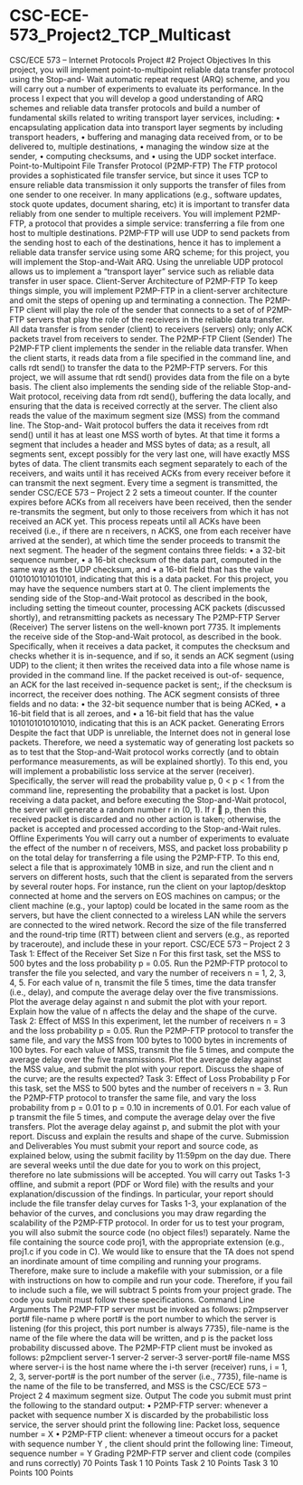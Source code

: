 # CSC-ECE-573_Project2_TCP_Multicast
CSC/ECE 573 – Internet Protocols
Project #2
Project Objectives
In this project, you will implement point-to-multipoint reliable data transfer protocol using the Stop-and-
Wait automatic repeat request (ARQ) scheme, and you will carry out a number of experiments to evaluate
its performance. In the process I expect that you will develop a good understanding of ARQ schemes and
reliable data transfer protocols and build a number of fundamental skills related to writing transport layer
services, including:
• encapsulating application data into transport layer segments by including transport headers,
• buffering and managing data received from, or to be delivered to, multiple destinations,
• managing the window size at the sender,
• computing checksums, and
• using the UDP socket interface.
Point-to-Multipoint File Transfer Protocol (P2MP-FTP)
The FTP protocol provides a sophisticated file transfer service, but since it uses TCP to ensure reliable data
transmission it only supports the transfer of files from one sender to one receiver. In many applications (e.g.,
software updates, stock quote updates, document sharing, etc) it is important to transfer data reliably from
one sender to multiple receivers. You will implement P2MP-FTP, a protocol that provides a simple service:
transferring a file from one host to multiple destinations. P2MP-FTP will use UDP to send packets from
the sending host to each of the destinations, hence it has to implement a reliable data transfer service using
some ARQ scheme; for this project, you will implement the Stop-and-Wait ARQ. Using the unreliable UDP
protocol allows us to implement a “transport layer” service such as reliable data transfer in user space.
Client-Server Architecture of P2MP-FTP
To keep things simple, you will implement P2MP-FTP in a client-server architecture and omit the steps
of opening up and terminating a connection. The P2MP-FTP client will play the role of the sender that
connects to a set of of P2MP-FTP servers that play the role of the receivers in the reliable data transfer.
All data transfer is from sender (client) to receivers (servers) only; only ACK packets travel from receivers
to sender.
The P2MP-FTP Client (Sender)
The P2MP-FTP client implements the sender in the reliable data transfer. When the client starts, it reads
data from a file specified in the command line, and calls rdt send() to transfer the data to the P2MP-FTP
servers. For this project, we will assume that rdt send() provides data from the file on a byte basis. The
client also implements the sending side of the reliable Stop-and-Wait protocol, receiving data from rdt send(),
buffering the data locally, and ensuring that the data is received correctly at the server.
The client also reads the value of the maximum segment size (MSS) from the command line. The Stop-and-
Wait protocol buffers the data it receives from rdt send() until it has at least one MSS worth of bytes. At
that time it forms a segment that includes a header and MSS bytes of data; as a result, all segments sent,
except possibly for the very last one, will have exactly MSS bytes of data.
The client transmits each segment separately to each of the receivers, and waits until it has received ACKs
from every receiver before it can transmit the next segment. Every time a segment is transmitted, the sender
CSC/ECE 573 – Project 2 2
sets a timeout counter. If the counter expires before ACKs from all receivers have been received, then the
sender re-transmits the segment, but only to those receivers from which it has not received an ACK yet. This
process repeats until all ACKs have been received (i.e., if there are n receivers, n ACKS, one from each
receiver have arrived at the sender), at which time the sender proceeds to transmit the next segment.
The header of the segment contains three fields:
• a 32-bit sequence number,
• a 16-bit checksum of the data part, computed in the same way as the UDP checksum, and
• a 16-bit field that has the value 0101010101010101, indicating that this is a data packet.
For this project, you may have the sequence numbers start at 0.
The client implements the sending side of the Stop-and-Wait protocol as described in the book, including
setting the timeout counter, processing ACK packets (discussed shortly), and retransmitting packets as
necessary
The P2MP-FTP Server (Receiver)
The server listens on the well-known port 7735. It implements the receive side of the Stop-and-Wait protocol,
as described in the book. Specifically, when it receives a data packet, it computes the checksum and checks
whether it is in-sequence, and if so, it sends an ACK segment (using UDP) to the client; it then writes
the received data into a file whose name is provided in the command line. If the packet received is out-of-
sequence, an ACK for the last received in-sequence packet is sent;, if the checksum is incorrect, the receiver
does nothing.
The ACK segment consists of three fields and no data:
• the 32-bit sequence number that is being ACKed,
• a 16-bit field that is all zeroes, and
• a 16-bit field that has the value 1010101010101010, indicating that this is an ACK packet.
Generating Errors
Despite the fact that UDP is unreliable, the Internet does not in general lose packets. Therefore, we need a
systematic way of generating lost packets so as to test that the Stop-and-Wait protocol works correctly (and
to obtain performance measurements, as will be explained shortly).
To this end, you will implement a probabilistic loss service at the server (receiver). Specifically, the server
will read the probability value p, 0 < p < 1 from the command line, representing the probability that a
packet is lost. Upon receiving a data packet, and before executing the Stop-and-Wait protocol, the server
will generate a random number r in (0, 1). If r  p, then this received packet is discarded and no other
action is taken; otherwise, the packet is accepted and processed according to the Stop-and-Wait rules.
Offline Experiments
You will carry out a number of experiments to evaluate the effect of the number n of receivers, MSS, and
packet loss probability p on the total delay for transferring a file using the P2MP-FTP. To this end, select a
file that is approximately 10MB in size, and run the client and n servers on different hosts, such that the client
is separated from the servers by several router hops. For instance, run the client on your laptop/desktop
connected at home and the servers on EOS machines on campus; or the client machine (e.g., your laptop)
could be located in the same room as the servers, but have the client connected to a wireless LAN while the
servers are connected to the wired network. Record the size of the file transferred and the round-trip time
(RTT) between client and servers (e.g., as reported by traceroute), and include these in your report.
CSC/ECE 573 – Project 2 3
Task 1: Effect of the Receiver Set Size n
For this first task, set the MSS to 500 bytes and the loss probability p = 0.05. Run the P2MP-FTP protocol
to transfer the file you selected, and vary the number of receivers n = 1, 2, 3, 4, 5. For each value of n,
transmit the file 5 times, time the data transfer (i.e., delay), and compute the average delay over the five
transmissions. Plot the average delay against n and submit the plot with your report. Explain how the value
of n affects the delay and the shape of the curve.
Task 2: Effect of MSS
In this experiment, let the number of receivers n = 3 and the loss probability p = 0.05. Run the P2MP-FTP
protocol to transfer the same file, and vary the MSS from 100 bytes to 1000 bytes in increments of 100 bytes.
For each value of MSS, transmit the file 5 times, and compute the average delay over the five transmissions.
Plot the average delay against the MSS value, and submit the plot with your report. Discuss the shape of
the curve; are the results expected?
Task 3: Effect of Loss Probability p
For this task, set the MSS to 500 bytes and the number of receivers n = 3. Run the P2MP-FTP protocol
to transfer the same file, and vary the loss probability from p = 0.01 to p = 0.10 in increments of 0.01. For
each value of p transmit the file 5 times, and compute the average delay over the five transfers. Plot the
average delay against p, and submit the plot with your report. Discuss and explain the results and shape of
the curve.
Submission and Deliverables
You must submit your report and source code, as explained below, using the submit facility by 11:59pm on
the day due. There are several weeks until the due date for you to work on this project, therefore no late
submissions will be accepted.
You will carry out Tasks 1-3 offline, and submit a report (PDF or Word file) with the results and your
explanation/discussion of the findings. In particular, your report should include the file transfer delay curves
for Tasks 1-3, your explanation of the behavior of the curves, and conclusions you may draw regarding the
scalability of the P2MP-FTP protocol.
In order for us to test your program, you will also submit the source code (no object files!) separately. Name
the file containing the source code proj1, with the appropriate extension (e.g., proj1.c if you code in C).
We would like to ensure that the TA does not spend an inordinate amount of time compiling and running
your programs. Therefore, make sure to include a makefile with your submission, or a file with instructions
on how to compile and run your code. Therefore, if you fail to include such a file, we will subtract 5 points
from your project grade.
The code you submit must follow these specifications.
Command Line Arguments
The P2MP-FTP server must be invoked as follows:
p2mpserver port# file-name p
where port# is the port number to which the server is listening (for this project, this port number is always
7735), file-name is the name of the file where the data will be written, and p is the packet loss probability
discussed above.
The P2MP-FTP client must be invoked as follows:
p2mpclient server-1 server-2 server-3 server-port# file-name MSS
where server-i is the host name where the i-th server (receiver) runs, i = 1, 2, 3, server-port# is the
port number of the server (i.e., 7735), file-name is the name of the file to be transferred, and MSS is the
CSC/ECE 573 – Project 2 4
maximum segment size.
Output
The code you submit must print the following to the standard output:
• P2MP-FTP server: whenever a packet with sequence number X is discarded by the probabilistic loss
service, the server should print the following line:
Packet loss, sequence number = X
• P2MP-FTP client: whenever a timeout occurs for a packet with sequence number Y , the client should
print the following line:
Timeout, sequence number = Y
Grading
P2MP-FTP server and client code (compiles and runs correctly) 70 Points
Task 1 10 Points
Task 2 10 Points
Task 3 10 Points
100 Points